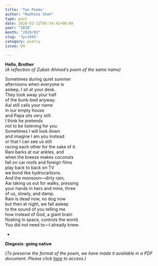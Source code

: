 ```yaml
---
title: 'Two Poems'
author: "Radhika Shah"
type: post
date: 2020-03-12T05:54:41+00:00
year: "2020"
month: "2020/03"
slug: '?p=1043'
category: poetry
issue: D4

---
```

**Hello, Brother**  
_(A reflection of Zubair Ahmed’s poem of the same name)_

Sometimes during quiet summer  
afternoons when everyone is  
asleep, I sit at your desk.  
They took away your half  
of the bunk-bed anyway.  
Aai still calls your name  
in our empty house  
and Papa sits very still.  
I think he pretends  
not to be listening for you.  
Sometimes I will look down  
and imagine I am you instead  
or that I can see us still  
racing each other for the sake of it.  
Rani barks at our ankles, and  
when the breeze makes coconuts  
fall on car roofs and foreign films  
play back to back on TV  
we bond like hydrocarbons.  
And the monsoon—dirty rain,  
Aai taking us out for walks, pressing  
your hands in hers and mine, three  
of us, slowly, and damp.  
Rani is dead now, no dog now  
but then at night, we fall asleep  
to the sound of you telling me  
how instead of God, a giant brain  
floating in space, controls the world.  
You did not need to—I already knew.

*

**Diegesis: going native**

(_To preserve the format of the poem, we have made it available in a PDF document._ __Please click_ [here][1] _to access.)__

 [1]: http://bombayliterarymagazine.com/wp-content/uploads/2020/03/RadhikaShah_TwoPoems_TBLM-1-Google-Docs.pdf
